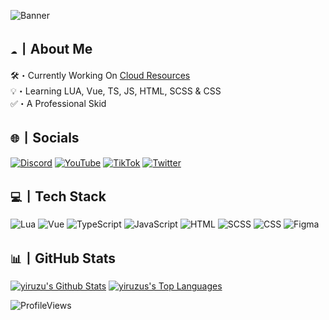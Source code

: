 ![Banner](https://i.imgur.com/pTGIim6.png)

## `☁️`丨About Me

🛠️・Currently Working On [Cloud Resources](https://github.com/cloud-resources)<br>💡・Learning LUA, Vue, TS, JS, HTML, SCSS & CSS<br>✅・A Professional Skid

## `🌐`丨Socials

[![Discord](https://i.imgur.com/7rpqfMX.png)](https://discord.gg/jAnEnyGBef) [![YouTube](https://i.imgur.com/VhShf3l.png)](https://youtube.com/@yiruzu) [![TikTok](https://i.imgur.com/EcgdjPw.png)](https://tiktok.com/@yiruzu) [![Twitter](https://i.imgur.com/yUpViZP.png)](https://twitter.com/yiruzu7)

## `💻`丨Tech Stack

![Lua](https://i.imgur.com/PMGHqHZ.png) ![Vue](https://i.imgur.com/F6TjYVo.png) ![TypeScript](https://i.imgur.com/eASUUhj.png) ![JavaScript](https://i.imgur.com/B8bgwg6.png) ![HTML](https://i.imgur.com/A02AWDz.png) ![SCSS](https://i.imgur.com/1YQhjcX.png) ![CSS](https://i.imgur.com/7Df9oL2.png) ![Figma](https://i.imgur.com/8S79GVv.png)

## `📊`丨GitHub Stats

<p>
    <a href="https://github.com/yiruzu"><img alt="yiruzu's Github Stats" src="https://github-readme-stats.vercel.app/api?username=yiruzu&theme=graywhite&hide_border=true&include_all_commits=true&count_private=true" /></a>
    <a href="https://github.com/yiruzu"><img alt="yiruzus's Top Languages" src="https://github-readme-stats.vercel.app/api/top-langs/?username=yiruzu&theme=graywhite&hide_border=true&langs_count=8&include_all_commits=true&count_private=true&layout=compact" /></a>
</p>

![ProfileViews](https://komarev.com/ghpvc/?username=yiruzu&style=flat&color=lightgrey&label=Profile+Views+&abbreviated=true&base=2000)
